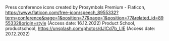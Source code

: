 Press conference icons created by Prosymbols Premium - Flaticon, https://www.flaticon.com/free-icon/speech_8955332?term=conference&page=1&position=77&page=1&position=77&related_id=8955332&origin=style (Access date: 16.12.2022)
Product School, productschool, https://unsplash.com/photos/dJICd7b_LlE (Access date: 20.12.2022)